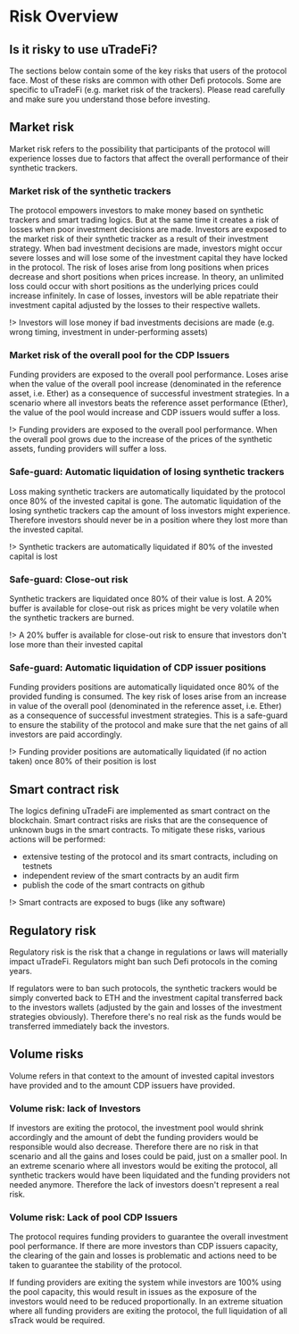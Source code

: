 
# Risk Overview

## Is it risky to use uTradeFi?

The sections below contain some of the key risks that users of the protocol face. Most of these risks are common with other Defi protocols. Some are specific to uTradeFi (e.g. market risk of the trackers). Please read carefully and make sure you understand those before investing.

## Market risk

Market risk refers to the possibility that participants of the protocol will experience losses due to factors that affect the overall performance of their synthetic trackers.

### Market risk of the synthetic trackers

The protocol empowers investors to make money based on synthetic trackers and smart trading logics. But at the same time it creates a risk of losses when poor investment decisions are made. Investors are exposed to the market risk of their synthetic tracker as a result of their investment strategy. When bad investment decisions are made, investors might occur severe losses and will lose some of the investment capital they have locked in the protocol. The risk of loses arise from long positions when prices decrease and short positions when prices increase. In theory, an unlimited loss could occur with short positions as the underlying prices could increase infinitely. In case of losses, investors will be able repatriate their investment capital adjusted by the losses to their respective wallets.

!> Investors will lose money if bad investments decisions are made (e.g. wrong timing, investment in under-performing assets)

### Market risk of the overall pool for the CDP Issuers

Funding providers are exposed to the overall pool performance. Loses arise when the value of the overall pool increase (denominated in the reference asset, i.e. Ether) as a consequence of successful investment strategies. In a scenario where all investors beats the reference asset performance (Ether), the value of the pool would increase and CDP issuers would suffer a loss.

!> Funding providers are exposed to the overall pool performance. When the overall pool grows due to the increase of the prices of the synthetic assets, funding providers will suffer a loss.

### Safe-guard: Automatic liquidation of losing synthetic trackers

Loss making synthetic trackers are automatically liquidated by the protocol once 80% of the invested capital is gone. The automatic liquidation of the losing synthetic trackers cap the amount of loss investors might experience. Therefore investors should never be in a position where they lost more than the invested capital.

!> Synthetic trackers are automatically liquidated if 80% of the invested capital is lost

### Safe-guard: Close-out risk

Synthetic trackers are liquidated once 80% of their value is lost. A 20% buffer is available for close-out risk as prices might be very volatile when the synthetic trackers are burned.

!> A 20% buffer is available for close-out risk to ensure that investors don't lose more than their invested capital

### Safe-guard: Automatic liquidation of CDP issuer positions

Funding providers positions are automatically liquidated once 80% of the provided funding is consumed. The key risk of loses arise from an increase in value of the overall pool (denominated in the reference asset, i.e. Ether) as a consequence of successful investment strategies. This is a safe-guard to ensure the stability of the protocol and make sure that the net gains of all investors are paid accordingly.

!> Funding provider positions are automatically liquidated (if no action taken) once 80% of their position is lost

## Smart contract risk

The logics defining uTradeFi are implemented as smart contract on the blockchain. Smart contract risks are risks that are the consequence of unknown bugs in the smart contracts. To mitigate these risks, various actions will be performed:
* extensive testing of the protocol and its smart contracts, including on testnets
* independent review of the smart contracts by an audit firm
* publish the code of the smart contracts on github

!> Smart contracts are exposed to bugs (like any software)

## Regulatory risk

Regulatory risk is the risk that a change in regulations or laws will materially impact uTradeFi. Regulators might ban such Defi protocols in the coming years.

If regulators were to ban such protocols, the synthetic trackers would be simply converted back to ETH and the investment capital transferred back to the investors wallets (adjusted by the gain and losses of the investment strategies obviously). Therefore there's no real risk as the funds would be transferred immediately back the investors.

## Volume risks

Volume refers in that context to the amount of invested capital investors have provided and to the amount CDP issuers have provided.

### Volume risk: lack of Investors

If investors are exiting the protocol, the investment pool would shrink accordingly and the amount of debt the funding providers would be responsible would also decrease. Therefore there are no risk in that scenario and all the gains and loses could be paid, just on a smaller pool. In an extreme scenario where all investors would be exiting the protocol, all synthetic trackers would have been liquidated and the funding providers not needed anymore. Therefore the lack of investors doesn't represent a real risk.

### Volume risk: Lack of pool CDP Issuers

The protocol requires funding providers to guarantee the overall investment pool performance. If there are more investors than CDP issuers capacity, the clearing of the gain and losses is problematic and actions need to be taken to guarantee the stability of the protocol.

If funding providers are exiting the system while investors are 100% using the pool capacity, this would result in issues as the exposure of the investors would need to be reduced proportionally. In an extreme situation where all funding providers are exiting the protocol, the full liquidation of all sTrack would be required.
